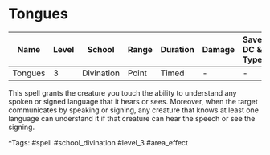 # Tongues

| Name | Level | School | Range | Duration | Damage | Save DC & Type |
|------|-------|--------|-------|----------|--------|----------------|
| Tongues | 3 | Divination | Point | Timed | - | - |

This spell grants the creature you touch the ability to understand any spoken or signed language that it hears or sees. Moreover, when the target communicates by speaking or signing, any creature that knows at least one language can understand it if that creature can hear the speech or see the signing.

^Tags: #spell #school_divination #level_3 #area_effect